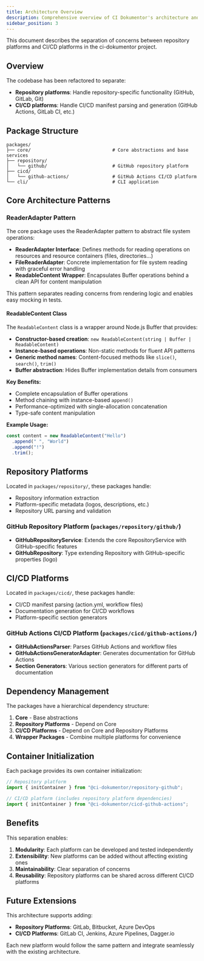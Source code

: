 ```yaml
---
title: Architecture Overview
description: Comprehensive overview of CI Dokumentor's architecture and design patterns
sidebar_position: 3
---
```


This document describes the separation of concerns between repository platforms and CI/CD platforms in the ci-dokumentor project.

## Overview

The codebase has been refactored to separate:

- **Repository platforms**: Handle repository-specific functionality (GitHub, GitLab, Git)
- **CI/CD platforms**: Handle CI/CD manifest parsing and generation (GitHub Actions, GitLab CI, etc.)

## Package Structure

```text
packages/
├── core/                              # Core abstractions and base services
├── repository/
│   └── github/                        # GitHub repository platform
├── cicd/
│   └── github-actions/                # GitHub Actions CI/CD platform
└── cli/                               # CLI application
```

## Core Architecture Patterns

### ReaderAdapter Pattern

The core package uses the ReaderAdapter pattern to abstract file system operations:

- **ReaderAdapter Interface**: Defines methods for reading operations on resources and resource containers (files, directories...)
- **FileReaderAdapter**: Concrete implementation for file system reading with graceful error handling
- **ReadableContent Wrapper**: Encapsulates Buffer operations behind a clean API for content manipulation

This pattern separates reading concerns from rendering logic and enables easy mocking in tests.

#### ReadableContent Class

The `ReadableContent` class is a wrapper around Node.js Buffer that provides:

- **Constructor-based creation**: `new ReadableContent(string | Buffer | ReadableContent)`
- **Instance-based operations**: Non-static methods for fluent API patterns
- **Generic method names**: Content-focused methods like `slice()`, `search()`, `trim()`
- **Buffer abstraction**: Hides Buffer implementation details from consumers

**Key Benefits:**

- Complete encapsulation of Buffer operations
- Method chaining with instance-based `append()`
- Performance-optimized with single-allocation concatenation
- Type-safe content manipulation

**Example Usage:**

```typescript
const content = new ReadableContent("Hello")
  .append(" ", "World")
  .append("!")
  .trim();
```

## Repository Platforms

Located in `packages/repository/`, these packages handle:

- Repository information extraction
- Platform-specific metadata (logos, descriptions, etc.)
- Repository URL parsing and validation

### GitHub Repository Platform (`packages/repository/github/`)

- **GitHubRepositoryService**: Extends the core RepositoryService with GitHub-specific features
- **GitHubRepository**: Type extending Repository with GitHub-specific properties (logo)

## CI/CD Platforms

Located in `packages/cicd/`, these packages handle:

- CI/CD manifest parsing (action.yml, workflow files)
- Documentation generation for CI/CD workflows
- Platform-specific section generators

### GitHub Actions CI/CD Platform (`packages/cicd/github-actions/`)

- **GitHubActionsParser**: Parses GitHub Actions and workflow files
- **GitHubActionsGeneratorAdapter**: Generates documentation for GitHub Actions
- **Section Generators**: Various section generators for different parts of documentation

## Dependency Management

The packages have a hierarchical dependency structure:

1. **Core** - Base abstractions
2. **Repository Platforms** - Depend on Core
3. **CI/CD Platforms** - Depend on Core and Repository Platforms
4. **Wrapper Packages** - Combine multiple platforms for convenience

## Container Initialization

Each package provides its own container initialization:

```typescript
// Repository platform
import { initContainer } from "@ci-dokumentor/repository-github";

// CI/CD platform (includes repository platform dependencies)
import { initContainer } from "@ci-dokumentor/cicd-github-actions";
```

## Benefits

This separation enables:

1. **Modularity**: Each platform can be developed and tested independently
2. **Extensibility**: New platforms can be added without affecting existing ones
3. **Maintainability**: Clear separation of concerns
4. **Reusability**: Repository platforms can be shared across different CI/CD platforms

## Future Extensions

This architecture supports adding:

- **Repository Platforms**: GitLab, Bitbucket, Azure DevOps
- **CI/CD Platforms**: GitLab CI, Jenkins, Azure Pipelines, Dagger.io

Each new platform would follow the same pattern and integrate seamlessly with the existing architecture.
